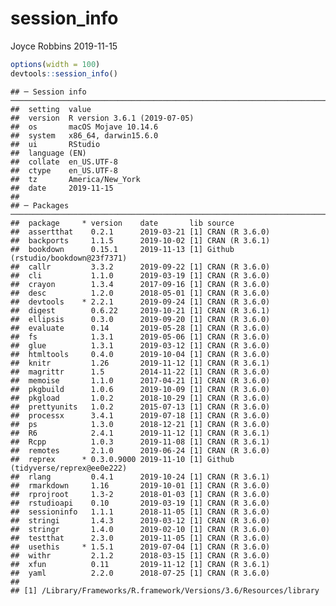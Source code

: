 session\_info
================
Joyce Robbins
2019-11-15

``` r
options(width = 100)
devtools::session_info()
```

    ## ─ Session info ───────────────────────────────────────────────────────────────────────────────────
    ##  setting  value                       
    ##  version  R version 3.6.1 (2019-07-05)
    ##  os       macOS Mojave 10.14.6        
    ##  system   x86_64, darwin15.6.0        
    ##  ui       RStudio                     
    ##  language (EN)                        
    ##  collate  en_US.UTF-8                 
    ##  ctype    en_US.UTF-8                 
    ##  tz       America/New_York            
    ##  date     2019-11-15                  
    ## 
    ## ─ Packages ───────────────────────────────────────────────────────────────────────────────────────
    ##  package     * version    date       lib source                           
    ##  assertthat    0.2.1      2019-03-21 [1] CRAN (R 3.6.0)                   
    ##  backports     1.1.5      2019-10-02 [1] CRAN (R 3.6.1)                   
    ##  bookdown      0.15.1     2019-11-13 [1] Github (rstudio/bookdown@23f7371)
    ##  callr         3.3.2      2019-09-22 [1] CRAN (R 3.6.0)                   
    ##  cli           1.1.0      2019-03-19 [1] CRAN (R 3.6.0)                   
    ##  crayon        1.3.4      2017-09-16 [1] CRAN (R 3.6.0)                   
    ##  desc          1.2.0      2018-05-01 [1] CRAN (R 3.6.0)                   
    ##  devtools    * 2.2.1      2019-09-24 [1] CRAN (R 3.6.0)                   
    ##  digest        0.6.22     2019-10-21 [1] CRAN (R 3.6.1)                   
    ##  ellipsis      0.3.0      2019-09-20 [1] CRAN (R 3.6.0)                   
    ##  evaluate      0.14       2019-05-28 [1] CRAN (R 3.6.0)                   
    ##  fs            1.3.1      2019-05-06 [1] CRAN (R 3.6.0)                   
    ##  glue          1.3.1      2019-03-12 [1] CRAN (R 3.6.0)                   
    ##  htmltools     0.4.0      2019-10-04 [1] CRAN (R 3.6.0)                   
    ##  knitr         1.26       2019-11-12 [1] CRAN (R 3.6.1)                   
    ##  magrittr      1.5        2014-11-22 [1] CRAN (R 3.6.0)                   
    ##  memoise       1.1.0      2017-04-21 [1] CRAN (R 3.6.0)                   
    ##  pkgbuild      1.0.6      2019-10-09 [1] CRAN (R 3.6.0)                   
    ##  pkgload       1.0.2      2018-10-29 [1] CRAN (R 3.6.0)                   
    ##  prettyunits   1.0.2      2015-07-13 [1] CRAN (R 3.6.0)                   
    ##  processx      3.4.1      2019-07-18 [1] CRAN (R 3.6.0)                   
    ##  ps            1.3.0      2018-12-21 [1] CRAN (R 3.6.0)                   
    ##  R6            2.4.1      2019-11-12 [1] CRAN (R 3.6.1)                   
    ##  Rcpp          1.0.3      2019-11-08 [1] CRAN (R 3.6.1)                   
    ##  remotes       2.1.0      2019-06-24 [1] CRAN (R 3.6.0)                   
    ##  reprex      * 0.3.0.9000 2019-11-10 [1] Github (tidyverse/reprex@ee0e222)
    ##  rlang         0.4.1      2019-10-24 [1] CRAN (R 3.6.1)                   
    ##  rmarkdown     1.16       2019-10-01 [1] CRAN (R 3.6.0)                   
    ##  rprojroot     1.3-2      2018-01-03 [1] CRAN (R 3.6.0)                   
    ##  rstudioapi    0.10       2019-03-19 [1] CRAN (R 3.6.0)                   
    ##  sessioninfo   1.1.1      2018-11-05 [1] CRAN (R 3.6.0)                   
    ##  stringi       1.4.3      2019-03-12 [1] CRAN (R 3.6.0)                   
    ##  stringr       1.4.0      2019-02-10 [1] CRAN (R 3.6.0)                   
    ##  testthat      2.3.0      2019-11-05 [1] CRAN (R 3.6.0)                   
    ##  usethis     * 1.5.1      2019-07-04 [1] CRAN (R 3.6.0)                   
    ##  withr         2.1.2      2018-03-15 [1] CRAN (R 3.6.0)                   
    ##  xfun          0.11       2019-11-12 [1] CRAN (R 3.6.1)                   
    ##  yaml          2.2.0      2018-07-25 [1] CRAN (R 3.6.0)                   
    ## 
    ## [1] /Library/Frameworks/R.framework/Versions/3.6/Resources/library
